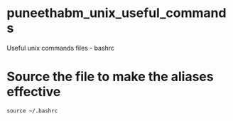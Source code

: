# puneethabm_unix_useful_commands
Useful unix commands files - bashrc


# Source the file to make the aliases effective
```
source ~/.bashrc
```